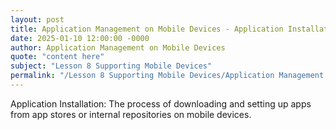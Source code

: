 ```yaml
---
layout: post
title: Application Management on Mobile Devices - Application Installation
date: 2025-01-10 12:00:00 -0000
author: Application Management on Mobile Devices
quote: "content here"
subject: "Lesson 8 Supporting Mobile Devices"
permalink: "/Lesson 8 Supporting Mobile Devices/Application Management on Mobile Devices/Application Management on Mobile Devices - Application Installation"
---
```


Application Installation: The process of downloading and setting up apps from app stores or internal repositories on mobile devices.
